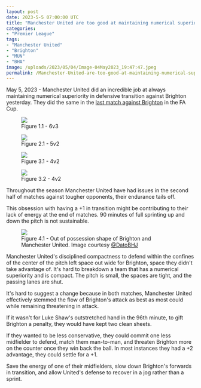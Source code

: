 ```yaml
---
layout: post
date: 2023-5-5 07:00:00 UTC
title: "Manchester United are too good at maintaining numerical superiority in transition"
categories: 
- "Premier League"
tags: 
- "Manchester United"
- "Brighton"
- "MUN"
- "BHA"
image: /uploads/2023/05/04/Image-04May2023_19:47:47.jpeg
permalink: /Manchester-United-are-too-good-at-maintaining-numerical-superiority-in-transition
---
```


May 5, 2023 - Manchester United did an incredible job at always maintaining numerical superiority in defensive transition against Brighton yesterday. They did the same in the [last match against Brighton](https://tacticsjournal.com/How-Manchester-United-man-to-man-marking-weakened-Brighton-buildup/) in the FA Cup.

<figure>
    <img src="https://tacticsjournal.com/uploads/2023/05/04/Image-04May2023_19:46:29.jpeg">
    <figcaption>Figure 1.1 - 6v3</figcaption>
</figure> 

<figure>
    <img src="https://tacticsjournal.com/uploads/2023/05/04/Image-04May2023_19:46:59.jpeg">
    <figcaption>Figure 2.1 - 5v2 </figcaption>
</figure> 

<figure>
    <img src="https://tacticsjournal.com/uploads/2023/05/04/Image-04May2023_19:47:22.jpeg">
    <figcaption>Figure 3.1 - 4v2</figcaption>
</figure> 

<figure>
    <img src="https://tacticsjournal.com/uploads/2023/05/04/Image-04May2023_19:47:47.jpeg">
    <figcaption>Figure 3.2 - 4v2</figcaption>
</figure>  

Throughout the season Manchester United have had issues in the second half of matches against tougher opponents, their endurance tails off. 

This obsession with having a +1 in transition might be contributing to their lack of energy at the end of matches. 90 minutes of full sprinting up and down the pitch is not sustainable. 

<figure>
    <img src="https://tacticsjournal.com/uploads/2023/05/04/Image-04May2023_20:26:37.jpeg">
    <figcaption>Figure 4.1 - Out of possession shape of Brighton and Manchester United. Image courtesy <a href="https://twitter.com/datobhj/status/1654276483266019328?s=46&t=YC8lQJTh43E_mBQW40Ct2g">@DatoBHJ</a></figcaption>
</figure> 

Manchester United's disciplined compactness to defend within the confines of the center of the pitch left space out wide for Brighton, space they didn't take advantage of. It's hard to breakdown a team that has a numerical superiority and is compact. The pitch is small, the spaces are tight, and the passing lanes are shut. 

It's hard to suggest a change because in both matches, Manchester United effectively stemmed the flow of Brighton's attack as best as most could while remaining threatening in attack. 

If it wasn't for Luke Shaw's outstretched hand in the 96th minute, to gift Brighton a penalty, they would have kept two clean sheets. 

If they wanted to be less conservative, they could commit one less midfielder to defend, match them man-to-man, and threaten Brighton more on the counter once they win back the ball. In most instances they had a +2 advantage, they could settle for a +1. 

Save the energy of one of their midfielders, slow down Brighton's forwards in transition, and allow United's defense to recover in a jog rather than a sprint. 
